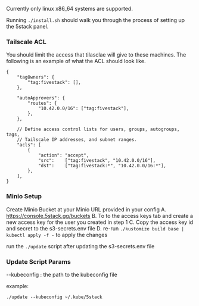 Currently only linux x86_64 systems are supported.

Running `./install.sh` should walk you through the process of setting up the 5stack panel.

### Tailscale ACL

You should limit the access that tilasclae will give to these machines. The following is an example of what the ACL should look like.

```
{
	"tagOwners": {
		"tag:fivestack": [],
	},

	"autoApprovers": {
		"routes": {
			"10.42.0.0/16": ["tag:fivestack"],
		},
	},

	// Define access control lists for users, groups, autogroups, tags,
	// Tailscale IP addresses, and subnet ranges.
	"acls": [
		{
			"action": "accept",
			"src":    ["tag:fivestack", "10.42.0.0/16"],
			"dst":    ["tag:fivestack:*", "10.42.0.0/16:*"],
		},
	],
}
```

### Minio Setup

Create Minio Bucket at your Minio URL provided in your config
A. https://console.5stack.gg/buckets
B. To to the access keys tab and create a new access key for the user you created in step 1
C. Copy the access key id and secret to the s3-secrets.env file
D. re-run `./kustomize build base | kubectl apply -f -` to apply the changes

run the `./update` script after updating the s3-secrets.env file

### Update Script Params

--kubeconfig : the path to the kubeconfig file

example:

`./update --kubeconfig ~/.kube/5stack`
